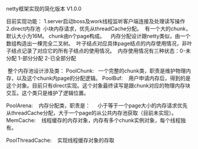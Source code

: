 netty框架实现的简化版本
V1.0.0

目前实现功能：
1.server启动boss及work线程监听客户端连接及处理读写操作
2.direct内存池
  小块内存请求，优先从threadCache分配。
  有一个大的chunk，默认大小为16M。
  chunk由n个page构成。
  
  内存分配设计跟netty类似，由一个数组构造出一棵完全二叉树。
  叶子结点对应具体page结点的内存使用情况，非叶子结点记录了对应它的所有子结点的使用情况。
  内存使用情况有三种状态：0-未分配 1-部分分配 2-已全部分配
  
  整个内存池设计涉及类：
  PoolChunk:
    一个完整的chunk类，职责是维护物理内存，以及这个chunk内page的分配逻辑。
  PoolBuf:
    用户申请内存后，得到的是这个对象。目前只有direct实现。这个对象最终读写是跟chunk对应的物理内存块交互。这个类只是维护了逻辑位置。
   
  PoolArena:
    内存分配类，职责是：
     小于等于一个page大小的内存请求优先从threadCache分配，大于一个page的从公共内存池获取（目前未实现）。
  MemCache:
    线程缓存的内存对象，内存有多个chunk实例对象，每个线程独有。
    
  PoolThreadCache:
    实现线程缓存对象的存取
